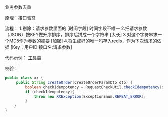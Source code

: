 业务参数去重

原理：接口验签

流程：
1.剔除：请求参数里面的 [时间字段] 时间字段不唯一
2.把请求参数（JSON）按KEY做升序排序，排序后拼成一个字符串 [太长]
3.对这个字符串求一个MD5作为参数的摘要 [加密]
4.将生成好的唯一吗存入redis，作为下次请求的依据 [Key：用户ID:接口名:请求参数]


代码示例：
[工具类](../工具类/RequestCheckUtil.java)


校验：
```java
public class xx {
     public String createOrder(CreateOrderParamDto dto) {
         boolean checkIdempotency = RequestCheckUtil.checkIdempotency(storeNum, "createOrder",storeNum, dto, null);
         if (checkIdempotency){
             throw new XXException(ExceptionEnum.REPEAT_ERROR);
         }
    }
}
```